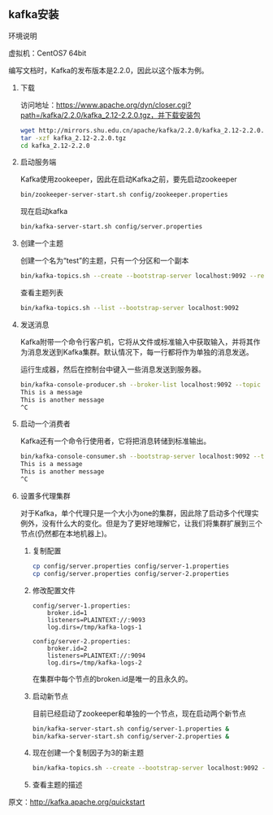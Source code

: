 ## kafka安装

环境说明

虚拟机：CentOS7 64bit

编写文档时，Kafka的发布版本是2.2.0，因此以这个版本为例。

1. 下载
    
    访问地址：https://www.apache.org/dyn/closer.cgi?path=/kafka/2.2.0/kafka_2.12-2.2.0.tgz，并下载安装包
    
    ```bash
    wget http://mirrors.shu.edu.cn/apache/kafka/2.2.0/kafka_2.12-2.2.0.tgz
    tar -xzf kafka_2.12-2.2.0.tgz
    cd kafka_2.12-2.2.0
    ```

2. 启动服务端

    Kafka使用zookeeper，因此在启动Kafka之前，要先启动zookeeper

    ```bash
    bin/zookeeper-server-start.sh config/zookeeper.properties
    ```

    现在启动kafka

    ```bash
    bin/kafka-server-start.sh config/server.properties
    ```

3. 创建一个主题

    创建一个名为“test”的主题，只有一个分区和一个副本

    ```bash
    bin/kafka-topics.sh --create --bootstrap-server localhost:9092 --replication-factor 1 --partitions 1 --topic test
    ```

    查看主题列表

    ```bash
    bin/kafka-topics.sh --list --bootstrap-server localhost:9092
    ```

4. 发送消息

    Kafka附带一个命令行客户机，它将从文件或标准输入中获取输入，并将其作为消息发送到Kafka集群。默认情况下，每一行都将作为单独的消息发送。

    运行生成器，然后在控制台中键入一些消息发送到服务器。

    ```bash
    bin/kafka-console-producer.sh --broker-list localhost:9092 --topic test
    This is a message
    This is another message
    ^C
    ```

5. 启动一个消费者

    Kafka还有一个命令行使用者，它将把消息转储到标准输出。

    ```bash
    bin/kafka-console-consumer.sh --bootstrap-server localhost:9092 --topic test --from-beginning
    This is a message
    This is another message
    ^C
    ```

6. 设置多代理集群

    对于Kafka，单个代理只是一个大小为one的集群，因此除了启动多个代理实例外，没有什么大的变化。但是为了更好地理解它，让我们将集群扩展到三个节点(仍然都在本地机器上)。

    1. 复制配置

        ```bash
        cp config/server.properties config/server-1.properties
        cp config/server.properties config/server-2.properties
        ```

    2. 修改配置文件

        ```
        config/server-1.properties:
            broker.id=1
            listeners=PLAINTEXT://:9093
            log.dirs=/tmp/kafka-logs-1
        
        config/server-2.properties:
            broker.id=2
            listeners=PLAINTEXT://:9094
            log.dirs=/tmp/kafka-logs-2
        ```

        在集群中每个节点的broken.id是唯一的且永久的。

    3. 启动新节点

        目前已经启动了zookeeper和单独的一个节点，现在启动两个新节点

        ```bash
        bin/kafka-server-start.sh config/server-1.properties &
        bin/kafka-server-start.sh config/server-2.properties &
        ```

    4. 现在创建一个复制因子为3的新主题

        ```bash
        bin/kafka-topics.sh --create --bootstrap-server localhost:9092 --replication-factor 3 --partitions 1 --topic my-replicated-topic
        ```

    5. 查看主题的描述



原文：http://kafka.apache.org/quickstart